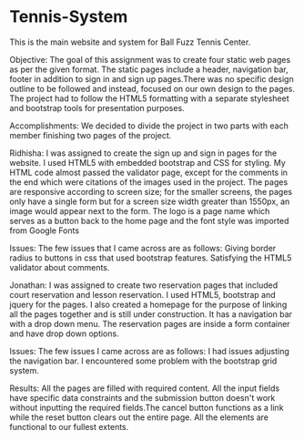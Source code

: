 # Tennis-System
This is the main website and system for Ball Fuzz Tennis Center.

Objective: The goal of this assignment was to create four static web pages as per the given format. The static pages include a header, navigation bar, footer in addition to sign in and sign up pages.There was no specific design outline to be followed and instead, focused on our own design to the pages. The project had to follow the HTML5 formatting with a separate stylesheet and bootstrap tools for presentation purposes.

Accomplishments: We decided to divide the project in two parts with each member finishing two pages of the project.

Ridhisha: I was assigned to create the sign up and sign in pages for the website. I used HTML5 with embedded bootstrap and CSS for styling. My HTML code almost passed the validator page, except for the comments in the end which were citations of the images used in the project. The pages are responsive according to screen size; for the smaller screens, the pages only have a single form but for a screen size width greater than 1550px, an image would appear next to the form. The logo is a page name which serves as a button back to the home page and the font style was imported from Google Fonts

Issues:  The few issues that I came across are as follows:
Giving border radius to buttons in css that used bootstrap features.
Satisfying the HTML5 validator about comments. 

Jonathan: I was assigned to create two reservation pages that included court reservation and lesson reservation. I used HTML5, bootstrap and jquery for the pages. I also created a homepage for the purpose of linking all the pages together and is still under construction. It has a navigation bar with a drop down menu. The reservation pages are inside a form container and have drop down options.

Issues: The few issues I came across are as follows:
I had issues adjusting the navigation bar.
I encountered some problem with the bootstrap grid system.


Results: All the pages are filled with required content. All the input fields have specific data constraints and the submission button doesn't work without inputting the required fields.The cancel button functions as a link while the reset button clears out the entire page. All the elements are functional to our fullest extents.
